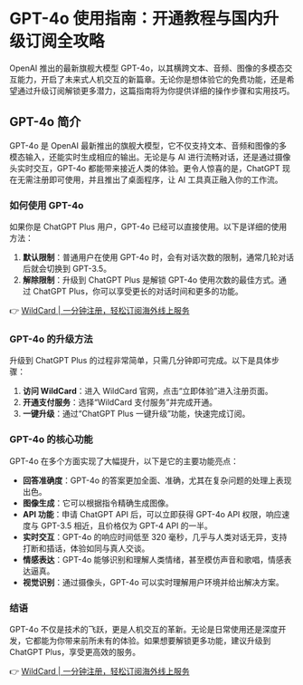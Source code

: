 # GPT-4o 使用指南：开通教程与国内升级订阅全攻略

OpenAI 推出的最新旗舰大模型 GPT-4o，以其横跨文本、音频、图像的多模态交互能力，开启了未来式人机交互的新篇章。无论你是想体验它的免费功能，还是希望通过升级订阅解锁更多潜力，这篇指南将为你提供详细的操作步骤和实用技巧。

## GPT-4o 简介

GPT-4o 是 OpenAI 最新推出的旗舰大模型，它不仅支持文本、音频和图像的多模态输入，还能实时生成相应的输出。无论是与 AI 进行流畅对话，还是通过摄像头实时交互，GPT-4o 都能带来接近人类的体验。更令人惊喜的是，ChatGPT 现在无需注册即可使用，并且推出了桌面程序，让 AI 工具真正融入你的工作流。

### 如何使用 GPT-4o

如果你是 ChatGPT Plus 用户，GPT-4o 已经可以直接使用。以下是详细的使用方法：

1. **默认限制**：普通用户在使用 GPT-4o 时，会有对话次数的限制，通常几轮对话后就会切换到 GPT-3.5。
2. **解除限制**：升级到 ChatGPT Plus 是解锁 GPT-4o 使用次数的最佳方式。通过 ChatGPT Plus，你可以享受更长的对话时间和更多的功能。

👉 [WildCard | 一分钟注册，轻松订阅海外线上服务](https://bbtdd.com/WildCard)

### GPT-4o 的升级方法

升级到 ChatGPT Plus 的过程非常简单，只需几分钟即可完成。以下是具体步骤：

1. **访问 WildCard**：进入 WildCard 官网，点击“立即体验”进入注册页面。
2. **开通支付服务**：选择“WildCard 支付服务”并完成开通。
3. **一键升级**：通过“ChatGPT Plus 一键升级”功能，快速完成订阅。

### GPT-4o 的核心功能

GPT-4o 在多个方面实现了大幅提升，以下是它的主要功能亮点：

- **回答准确度**：GPT-4o 的答案更加全面、准确，尤其在复杂问题的处理上表现出色。
- **图像生成**：它可以根据指令精确生成图像。
- **API 功能**：申请 ChatGPT API 后，可以立即获得 GPT-4o API 权限，响应速度与 GPT-3.5 相近，且价格仅为 GPT-4 API 的一半。
- **实时交互**：GPT-4o 的响应时间低至 320 毫秒，几乎与人类对话无异，支持打断和插话，体验如同与真人交谈。
- **情感表达**：GPT-4o 能够识别和理解人类情绪，甚至模仿声音和歌唱，情感表达逼真。
- **视觉识别**：通过摄像头，GPT-4o 可以实时理解用户环境并给出解决方案。

### 结语

GPT-4o 不仅是技术的飞跃，更是人机交互的革新。无论是日常使用还是深度开发，它都能为你带来前所未有的体验。如果想要解锁更多功能，建议升级到 ChatGPT Plus，享受更高效的服务。

👉 [WildCard | 一分钟注册，轻松订阅海外线上服务](https://bbtdd.com/WildCard)
